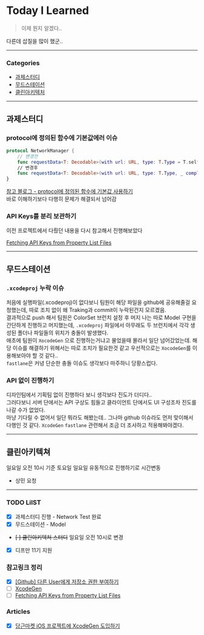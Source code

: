 # Today I Learned
> 이제 뭔지 알겠다..

다른데 삽질을 많이 했군..

---

### Categories
- [과제스터디](#과제스터디)
- [무드스테이션](#무드스테이션)
- [클린아키텍처](#클린아키텍처)

--- 

## 과제스터디
### protocol에 정의된 함수에 기본값에러 이슈
```swift
protocol NetworkManager {
    // 변경전
    func requestData<T: Decodable>(with url: URL, type: T.Type = T.self, _ completion: @escaping (Result<T, Error>) -> Void)
    // 변경후
    func requestData<T: Decodable>(with url: URL, type: T.Type, _ completion: @escaping (Result<T, Error>) -> Void)
}
```
[참고 블로그 - protocol에 정의된 함수에 기본값 사용하기](http://minsone.github.io/programming/swift-protocol-function-default-value)  
바로 이해하기보다 다행히 문제가 해결되서 넘어감

### API Keys를 분리 보관하기
이전 프로젝트에서 다뤘던 내용을 다시 참고해서 진행해보았다

[Fetching API Keys from Property List Files](https://peterfriese.dev/posts/reading-api-keys-from-plist-files/)

---

## 무드스테이션
### `.xcodeproj` 누락 이슈  
처음에 실행파일(.xcodeproj)이 없다보니 팀원이 해당 파일을 github에 공유해줄걸 요청했는데, 따로 조치 없이 왜 Traking과 commit이 누락된건지 모르겠음.  
결과적으로 push 해서 팀원은 ColorSet 브런치 설정 후 머지
나는 따로 Model 구현을 간단하게 진행하고 머지했는데, `.xcodeproj` 파일에서 아무래도 두 브런치에서 각각 생성된 폴더나 파일들의 위치가 충돌이 발생했다.  
애초에 팀원이 `XocodeGen` 으로 진행하는거냐고 물었을때 몰라서 일단 넘어갔었는데. 해당 이슈를 해결하기 위해서는 따로 조치가 필요한것 같고 우선적으로는 `XocodeGen`를 이용해보아야 할 것 같다..  
`fastlane`은 커녕 단순한 충돌 이슈도 생각보다 마주하니 당황스럽다. 

### API 없이 진행하기
디자인팀에서 기획팀 없이 진행하다 보니 생각보다 진도가 더디다..  
그러다보니 서버 단에서는 API 구상도 힘들고 클라이언트 단에서도 UI 구성조차 진도를 나갈 수가 없었다.  
마냥 기다릴 수 없어서 일단 뭐라도 해봤는데.. 그나마 github 이슈라도 먼저 맞이해서 다행인 것 같다. `XcodeGen` `fastlane` 관련해서 조금 더 조사하고 적용해봐야겠다.

--- 

## 클린아키텍쳐
일요일 오전 10시 기준 토요일 일요일 유동적으로 진행하기로 시간변동  
- 상민 요청

---

### TODO LiIST
- [x] 과제스터디 진행 - Network Test 완료
- [x] 무드스테이션 - Model
- ~~[ ] 클린아키텍처 스터디~~ 일요일 오전 10시로 변경
- [x] 디프만 11기 지원

### 참고링크 정리
- [x] [[Github] 다른 User에게 저장소 권한 부여하기](https://hengbokhan.tistory.com/140)
- [ ] [XcodeGen](https://github.com/yonaskolb/XcodeGen)
- [ ] [Fetching API Keys from Property List Files](https://peterfriese.dev/posts/reading-api-keys-from-plist-files/)

### Articles
- [x] [당근마켓 iOS 프로젝트에 XcodeGen 도입하기](https://medium.com/daangn/프로젝트에-xcodegen-도입하기-d0fd54691aad)